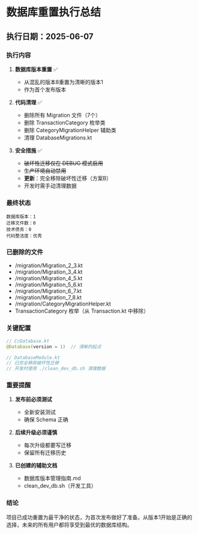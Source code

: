 # 数据库重置执行总结

## 执行日期：2025-06-07

### 执行内容

1. **数据库版本重置** ✅
   - 从混乱的版本8重置为清晰的版本1
   - 作为首个发布版本

2. **代码清理** ✅
   - 删除所有 Migration 文件（7个）
   - 删除 TransactionCategory 枚举类
   - 删除 CategoryMigrationHelper 辅助类
   - 清理 DatabaseMigrations.kt

3. **安全措施** ✅
   - ~~破坏性迁移仅在 DEBUG 模式启用~~
   - ~~生产环境自动禁用~~
   - **更新**：完全移除破坏性迁移（方案B）
   - 开发时需手动清理数据

### 最终状态

```
数据库版本：1
迁移文件数：0
技术债务：0
代码整洁度：优秀
```

### 已删除的文件

- /migration/Migration_2_3.kt
- /migration/Migration_3_4.kt
- /migration/Migration_4_5.kt
- /migration/Migration_5_6.kt
- /migration/Migration_6_7.kt
- /migration/Migration_7_8.kt
- /migration/CategoryMigrationHelper.kt
- TransactionCategory 枚举（从 Transaction.kt 中移除）

### 关键配置

```kotlin
// CcDatabase.kt
@Database(version = 1)  // 清晰的起点

// DatabaseModule.kt
// 已完全移除破坏性迁移
// 开发时使用 ./clean_dev_db.sh 清理数据
```

### 重要提醒

1. **发布前必须测试**
   - 全新安装测试
   - 确保 Schema 正确

2. **后续升级必须谨慎**
   - 每次升级都要写迁移
   - 保留所有迁移历史

3. **已创建的辅助文档**
   - 数据库版本管理指南.md
   - clean_dev_db.sh（开发工具）

### 结论

项目已成功重置为最干净的状态，为首次发布做好了准备。从版本1开始是正确的选择，未来的所有用户都将享受到最优的数据库结构。
